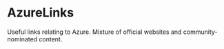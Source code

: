 # AzureLinks
Useful links relating to Azure. Mixture of official websites and community-nominated content.
